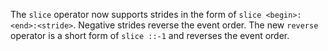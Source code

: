 The `slice` operator now supports strides in the form of `slice
<begin>:<end>:<stride>`. Negative strides reverse the event order. The new
`reverse` operator is a short form of `slice ::-1` and reverses the event order.
